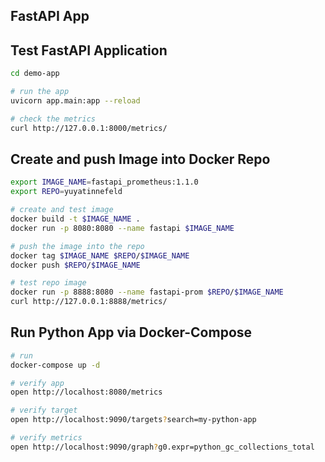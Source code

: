 ## FastAPI App

## Test FastAPI Application
```bash
cd demo-app

# run the app
uvicorn app.main:app --reload

# check the metrics
curl http://127.0.0.1:8000/metrics/
```

## Create and push Image into Docker Repo
```bash
export IMAGE_NAME=fastapi_prometheus:1.1.0
export REPO=yuyatinnefeld

# create and test image
docker build -t $IMAGE_NAME .
docker run -p 8080:8080 --name fastapi $IMAGE_NAME

# push the image into the repo
docker tag $IMAGE_NAME $REPO/$IMAGE_NAME
docker push $REPO/$IMAGE_NAME

# test repo image
docker run -p 8888:8080 --name fastapi-prom $REPO/$IMAGE_NAME
curl http://127.0.0.1:8888/metrics/
```

## Run Python App via Docker-Compose
```bash
# run
docker-compose up -d

# verify app
open http://localhost:8080/metrics

# verify target
open http://localhost:9090/targets?search=my-python-app

# verify metrics
open http://localhost:9090/graph?g0.expr=python_gc_collections_total
```